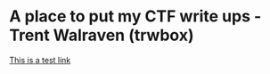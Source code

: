 # A place to put my CTF write ups - Trent Walraven (trwbox)

[This is a test link](/competitions/ALLES!2021/NoStego)